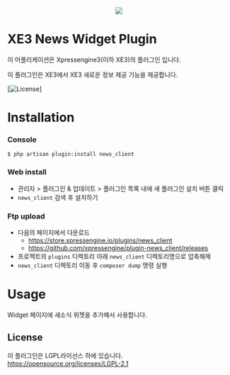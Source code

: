 <p align="center"> 
  <img src="https://raw.githubusercontent.com/xpressengine/plugin-news-clinet/master/icon.png">
 </p>

# XE3 News Widget Plugin
이 어플리케이션은 Xpressengine3(이하 XE3)의 플러그인 입니다.

이 플러그인은 XE3에서 XE3 새로운 정보 제공 기능을 제공합니다.

[![License](http://img.shields.io/badge/license-GNU%20LGPL-brightgreen.svg)]

# Installation
### Console
```
$ php artisan plugin:install news_client
```

### Web install
- 관리자 > 플러그인 & 업데이트 > 플러그인 목록 내에 새 플러그인 설치 버튼 클릭
- `news_client` 검색 후 설치하기

### Ftp upload
- 다음의 페이지에서 다운로드
    * https://store.xpressengine.io/plugins/news_client
    * https://github.com/xpressengine/plugin-news_client/releases
- 프로젝트의 `plugins` 디렉토리 아래 `news_client` 디렉토리명으로 압축해제
- `news_client` 디렉토리 이동 후 `composer dump` 명령 실행

# Usage
Widget 페이지에 새소식 위젯을 추가해서 사용합니다.

## License
이 플러그인은 LGPL라이선스 하에 있습니다. <https://opensource.org/licenses/LGPL-2.1>
